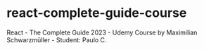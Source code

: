 # react-complete-guide-course
React - The Complete Guide 2023 - Udemy Course by Maximilian Schwarzmüller - Student: Paulo C.
